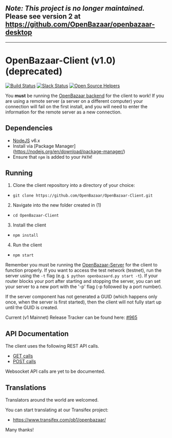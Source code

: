 ## _Note: This project is no longer maintained._ Please see version 2 at https://github.com/OpenBazaar/openbazaar-desktop
---

# OpenBazaar-Client (v1.0) (deprecated)

[![Build Status](https://travis-ci.org/OpenBazaar/OpenBazaar-Client.svg)](https://travis-ci.org/OpenBazaar/OpenBazaar-Client)
[![Slack Status](http://slack.openbazaar.org/badge.svg)](https://openbazaar-slackin-drwasho.herokuapp.com/)
[![Open Source Helpers](https://www.codetriage.com/openbazaar/openbazaar-client/badges/users.svg)](https://www.codetriage.com/openbazaar/openbazaar-client)

You **must** be running the [OpenBazaar backend](https://github.com/OpenBazaar/OpenBazaar-Server) for the client to work! 
If you are using a remote server (a server on a different computer) your connection will fail on the first install, and you will need to enter the information for the remote server as a new connection.

Dependencies
-----------

- [NodeJS](https://nodejs.org/en/download/) v6.x
- Install via [Package Manager] (https://nodejs.org/en/download/package-manager/)
- Ensure that `npm` is added to your `PATH`!

Running
-------

1. Clone the client repository into a directory of your choice:
  - `git clone https://github.com/OpenBazaar/OpenBazaar-Client.git`
2. Navigate into the new folder created in (1)
  - `cd OpenBazaar-Client`
3. Install the client
  - `npm install`
4. Run the client
  - `npm start`

Remember you must be running the [OpenBazaar-Server](https://github.com/OpenBazaar/OpenBazaar-Server) for the client to function properly. If you want to access the test network (testnet), run the server using the `-t` flag (e.g. `$ python openbazaard.py start -t`). If your router blocks your port after starting and stopping the server, you can set your server to a new port with the '-p' flag (-p followed by a port number).

If the server component has not generated a GUID (which happens only once, when the server is first started), then the client will not fully start up until the GUID is created.

Current (v1 Mainnet) Release Tracker can be found here: [#965](https://github.com/OpenBazaar/OpenBazaar-Client/issues/965)

API Documentation
-----------
The client uses the following REST API calls.
- [GET calls](https://gist.github.com/drwasho/742505589f62f6aa98b4)
- [POST calls](https://gist.github.com/drwasho/bd4b28a5a07c5a952e2f)

Websocket API calls are yet to be documented.

Translations
-----------
Translators around the world are welcomed.

You can start translating at our Transifex project:

- https://www.transifex.com/ob1/openbazaar/

Many thanks!

